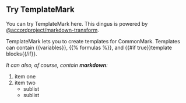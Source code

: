 ## Try TemplateMark

You can try TemplateMark here.  This dingus is powered by
[@accordproject/markdown-transform](https://github.com/accordproject/markdown-transform).

TemplateMark lets you to create templates for CommonMark. Templates can contain {{variables}}, {{% formulas %}}, and {{#if true}}template blocks{{/if}}.

_It can also, of course, contain **markdown**:_

1. item one
2. item two
   - sublist
   - sublist

